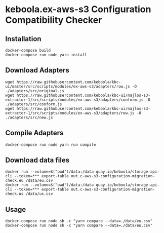 # keboola.ex-aws-s3 Configuration Compatibility Checker

## Installation

```
docker-compose build
docker-compose run node yarn install
```

## Download Adapters

```
wget https://raw.githubusercontent.com/keboola/kbc-ui/master/src/scripts/modules/ex-aws-s3/adapters/row.js -O ./adapters/src/original.js
wget https://raw.githubusercontent.com/keboola/kbc-ui/najlos-s3-extractor-1/src/scripts/modules/ex-aws-s3/adapters/conform.js -O ./adapters/src/conform.js
wget https://raw.githubusercontent.com/keboola/kbc-ui/najlos-s3-extractor-1/src/scripts/modules/ex-aws-s3/adapters/row.js -O ./adapters/src/new.js
```

## Compile Adapters

```
docker-compose run node yarn run compile
```

## Download data files

```
docker run --volume=$("pwd")/data:/data quay.io/keboola/storage-api-cli --token=*** export-table out.c-aws-s3-configuration-migration-check.eu /data/eu.csv
docker run --volume=$("pwd")/data:/data quay.io/keboola/storage-api-cli --token=*** export-table out.c-aws-s3-configuration-migration-check.us /data/us.csv
```


## Usage

```
docker-compose run node sh -c "yarn compare --data=./data/eu.csv"
docker-compose run node sh -c "yarn compare --data=./data/eu.csv"
```
